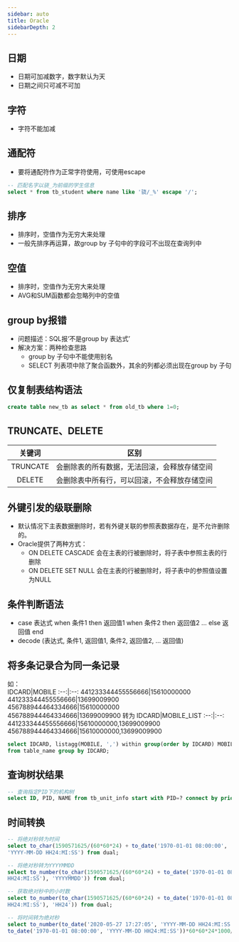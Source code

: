 ```yaml
---
sidebar: auto
title: Oracle
sidebarDepth: 2
---
```

## 日期
* 日期可加减数字，数字默认为天
* 日期之间只可减不可加

## 字符
* 字符不能加减

## 通配符
* 要将通配符作为正常字符使用，可使用escape
``` sql
-- 匹配名字以骁_为前缀的学生信息
select * from tb_student where name like '骁/_%' escape '/'; 
```

## 排序
* 排序时，空值作为无穷大来处理
* 一般先排序再运算，故group by 子句中的字段可不出现在查询列中

## 空值
* 排序时，空值作为无穷大来处理
* AVG和SUM函数都会忽略列中的空值

## group by报错
* 问题描述：SQL报‘不是group by 表达式’
* 解决方案：两种检查思路
   * group by 子句中不能使用别名
   * SELECT 列表项中除了聚合函数外，其余的列都必须出现在group by 子句

## 仅复制表结构语法
``` sql
create table new_tb as select * from old_tb where 1=0; 
```

## TRUNCATE、DELETE
关键词|区别
:--:|:--:
TRUNCATE|会删除表的所有数据，无法回滚，会释放存储空间
DELETE|会删除表中所有行，可以回滚，不会释放存储空间

## 外键引发的级联删除
* 默认情况下主表数据删除时，若有外键关联的参照表数据存在，是不允许删除的。
* Oracle提供了两种方式：
   * ON DELETE CASCADE 会在主表的行被删除时，将子表中参照主表的行删除
   * ON DELETE SET NULL 会在主表的行被删除时，将子表中的参照值设置为NULL

## 条件判断语法
* case 表达式 when 条件1 then 返回值1 when 条件2 then 返回值2 ... else 返回值 end
* decode (表达式, 条件1, 返回值1, 条件2, 返回值2, ... 返回值)

## 将多条记录合为同一条记录
如：  
IDCARD|MOBILE
:--:|:--:
441233344455556666|15610000000
441233344455556666|13699009900
456788944464334666|15610000000
456788944464334666|13699009900
转为
IDCARD|MOBILE_LIST
:--:|:--:
441233344455556666|15610000000,13699009900
456788944464334666|15610000000,13699009900
``` sql
select IDCARD, listagg(MOBILE, ',') within group(order by IDCARD) MOBILE_LIST
from table_name group by IDCARD;
```

## 查询树状结果
``` sql
-- 查询指定PID下的机构树
select ID, PID, NAME from tb_unit_info start with PID=? connect by prior ID=PID;
```

## 时间转换
``` sql
-- 将绝对秒转为时间
select to_char(1590571625/(60*60*24) + to_date('1970-01-01 08:00:00', 'YYYY-MM-DD HH24:MI:SS'), 
'YYYY-MM-DD HH24:MI:SS') from dual;

-- 将绝对秒转为YYYYMMDD
select to_number(to_char(1590571625/(60*60*24) + to_date('1970-01-01 08:00:00', 'YYYY-MM-DD 
HH24:MI:SS'), 'YYYYMMDD')) from dual;

-- 获取绝对秒中的小时数
select to_number(to_char(1590571625/(60*60*24) + to_date('1970-01-01 08:00:00', 'YYYY-MM-DD 
HH24:MI:SS'), 'HH24')) from dual;

-- 将时间转为绝对秒
select to_number(to_date('2020-05-27 17:27:05', 'YYYY-MM-DD HH24:MI:SS') - 
to_date('1970-01-01 08:00:00', 'YYYY-MM-DD HH24:MI:SS'))*60*60*24*1000/1000 from dual;
```